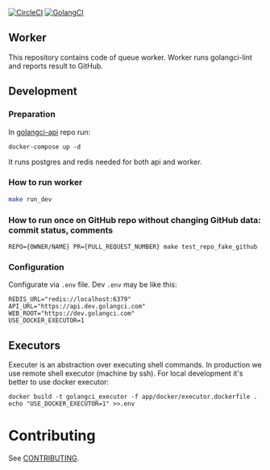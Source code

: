 [![CircleCI](https://circleci.com/gh/golangci/golangci-worker.svg?style=svg&circle-token=94e0eb37b49bb5f87364a50592794eba13f0d95d)](https://circleci.com/gh/golangci/golangci-worker)
[![GolangCI](https://golangci.com/badges/github.com/golangci/golangci-worker.svg)](https://golangci.com)

## Worker
This repository contains code of queue worker. Worker runs golangci-lint and reports result to GitHub.

## Development
### Preparation
In [golangci-api](https://github.com/golangci/golangci-api) repo run:
```
docker-compose up -d
```
It runs postgres and redis needed for both api and worker.

### How to run worker
```bash
make run_dev
```

### How to run once on GitHub repo without changing GitHub data: commit status, comments
```
REPO={OWNER/NAME} PR={PULL_REQUEST_NUMBER} make test_repo_fake_github
```

### Configuration
Configurate via `.env` file. Dev `.env` may be like this:
```
REDIS_URL="redis://localhost:6379"
API_URL="https://api.dev.golangci.com"
WEB_ROOT="https://dev.golangci.com"
USE_DOCKER_EXECUTOR=1
```

## Executors
Executer is an abstraction over executing shell commands. In production we use remote shell executor (machine by ssh).
For local development it's better to use docker executor:
```
docker build -t golangci_executor -f app/docker/executor.dockerfile .
echo "USE_DOCKER_EXECUTOR=1" >>.env
```


# Contributing
See [CONTRIBUTING](https://github.com/golangci/golangci-worker/blob/master/CONTRIBUTING.md).

